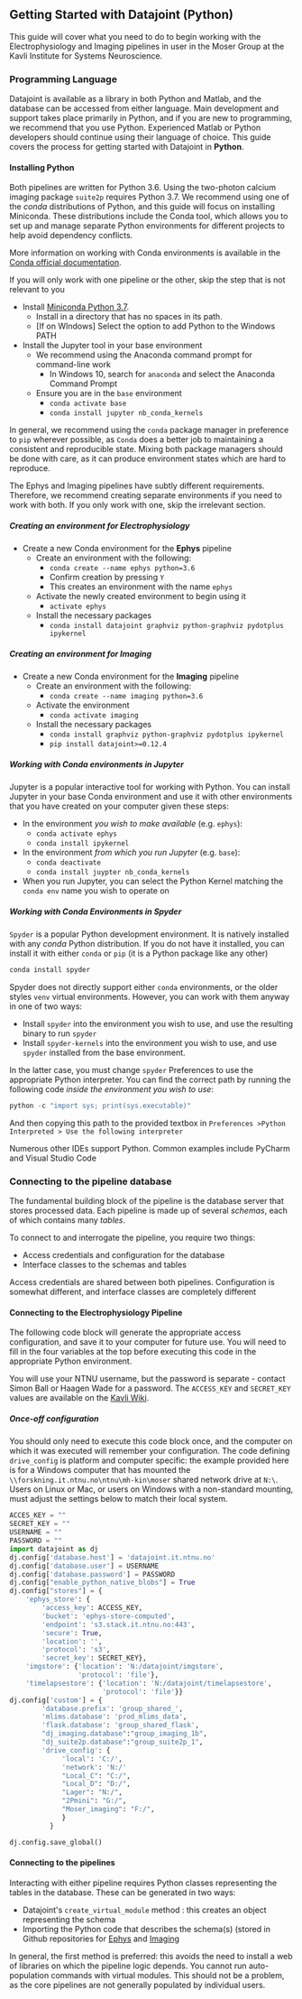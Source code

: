 ## Getting Started with Datajoint (Python)

This guide will cover what you need to do to begin working with the Electrophysiology and Imaging pipelines in user in the Moser Group at the Kavli Institute for Systems Neuroscience. 

### Programming Language

Datajoint is available as a library in both Python and Matlab, and the database can be accessed from either language. Main development and support takes place primarily in Python, and if you are new to programming, we recommend that you use Python. Experienced Matlab or Python developers should continue using their language of choice. This guide covers the process for getting started with Datajoint in **Python**.

#### Installing Python

Both pipelines are written for Python 3.6. Using the two-photon calcium imaging package `suite2p` requires Python 3.7. We recommend using one of the *conda* distributions of Python, and this guide will focus on installing Miniconda. These distributions include the Conda tool, which allows you to set up and manage separate Python environments for different projects to help avoid dependency conflicts. 

More information on working with Conda environments is available in the [Conda official documentation](https://docs.conda.io/projects/conda/en/latest/user-guide/tasks/manage-environments.html).

If you will only work with one pipeline or the other, skip the step that is not relevant to you

* Install [Miniconda Python 3.7](https://docs.conda.io/en/latest/miniconda.html).
  * Install in a directory that has no spaces in its path. 
  * [If on WIndows] Select the option to add Python to the Windows PATH
* Install the Jupyter tool in your base environment
  * We recommend using the Anaconda command prompt for command-line work
    * In Windows 10, search for `anaconda` and select the Anaconda Command Prompt
  * Ensure you are in the `base` environment
    * `conda activate base`
    * `conda install jupyter nb_conda_kernels` 

In general, we recommend using the `conda` package manager in preference to `pip` wherever possible, as `Conda` does a better job to maintaining a consistent and reproducible state. Mixing both package managers should be done with care, as it can produce environment states which are hard to reproduce.

The Ephys and Imaging pipelines have subtly different requirements. Therefore, we recommend creating separate environments if you need to work with both. If you only work with one, skip the irrelevant section. 

##### Creating an environment for Electrophysiology

* Create a new Conda environment for the **Ephys** pipeline
  * Create an environment with the following:
    * `conda create --name ephys python=3.6`
    * Confirm creation by pressing `Y`
    * This creates an environment with the name `ephys` 
  * Activate the newly created environment to begin using it
    * `activate ephys`
  * Install the necessary packages
    * `conda install datajoint graphviz python-graphviz pydotplus ipykernel`

##### Creating an environment for Imaging 

* Create a new Conda environment for the **Imaging** pipeline
  * Create an environment with the following:
    * `conda create --name imaging python=3.6`
  * Activate the environment
    * `conda activate imaging`
  * Install the necessary packages
    * `conda install graphviz python-graphviz pydotplus ipykernel`
    * `pip install datajoint>=0.12.4`

##### Working with Conda environments in Jupyter

Jupyter is a popular interactive tool for working with Python. You can install Jupyter in your base Conda environment and use it with other environments that you have created on your computer given these steps:

* In the environment _you wish to make available_ (e.g. `ephys`):
  * `conda activate ephys`
  * `conda install ipykernel`
* In the environment *from which you run Jupyter* (e.g. `base`):
  * `conda deactivate`
  * `conda install juypter nb_conda_kernels`
* When you run Jupyter, you can select the Python Kernel matching the `conda env` name you wish to operate on

##### Working with Conda Environments in Spyder

`Spyder` is a popular Python development environment. It is natively installed with any *conda* Python distribution. If you do not have it installed, you can install it with either `conda` or `pip` (it is a Python package like any other)

```python
conda install spyder
```



Spyder does not directly support either `conda` environments, or the older styles `venv` virtual environments. However, you can work with them anyway in one of two ways:

* Install `spyder` into the environment you wish to use, and use the resulting binary to run `spyder`
* Install `spyder-kernels` into the environment you wish to use, and use `spyder` installed from the base environment.

In the latter case, you must change `spyder` Preferences to use the appropriate Python interpreter. You can find the correct path by running the following code _inside the environment you wish to use_:

```python
python -c "import sys; print(sys.executable)"
```

And then copying this path to the provided textbox in `Preferences >Python Interpreted > Use the following interpreter`

Numerous other IDEs support Python. Common examples include PyCharm and Visual Studio Code


### Connecting to the pipeline database

The fundamental building block of the pipeline is the database server that stores processed data. Each pipeline is made up of several _schemas_, each of which contains many _tables_. 

To connect to and interrogate the pipeline, you require two things:

* Access credentials and configuration for the database
* Interface classes to the schemas and tables

Access credentials are shared between both pipelines. Configuration is somewhat different, and interface classes are completely different 

#### Connecting to the Electrophysiology Pipeline

The following code block will generate the appropriate access configuration, and save it to your computer for future use. You will need to fill in the four variables at the top before executing this code in the appropriate Python environment.

You will use your NTNU username, but the password is separate - contact Simon Ball or Haagen Wade for a password. The `ACCESS_KEY` and `SECRET_KEY` values are available on the [Kavli Wiki](https://www.ntnu.no/wiki/display/kavli/DataJoint%3A+Electrophysiology+Pipeline).

##### Once-off configuration

You should only need to execute this code block once, and the computer on which it was executed will remember your configuration. The code defining `drive_config` is platform and computer specific: the example provided here is for a Windows computer that has mounted the `\\forskning.it.ntnu.no\ntnu\mh-kin\moser` shared network drive at `N:\`. Users on Linux or Mac, or users on Windows with a non-standard mounting, must adjust the settings below to match their local system. 

```python
ACCES_KEY = ""
SECRET_KEY = ""
USERNAME = ""
PASSWORD = ""
import datajoint as dj
dj.config['database.host'] = 'datajoint.it.ntnu.no'
dj.config['database.user'] = USERNAME
dj.config['database.password'] = PASSWORD
dj.config["enable_python_native_blobs"] = True
dj.config["stores"] = {
    'ephys_store': {   
        'access_key': ACCESS_KEY,
        'bucket': 'ephys-store-computed',
        'endpoint': 's3.stack.it.ntnu.no:443',
        'secure': True,
        'location': '',
        'protocol': 's3',
        'secret_key': SECRET_KEY},
    'imgstore': {'location': 'N:/datajoint/imgstore',
                 'protocol': 'file'},
    'timelapsestore': {'location': 'N:/datajoint/timelapsestore',
                       'protocol': 'file'}}
dj.config['custom'] = {
		'database.prefix': 'group_shared_',
		'mlims.database': 'prod_mlims_data',
        'flask.database': 'group_shared_flask',
        "dj_imaging.database":"group_imaging_1b",
        "dj_suite2p.database":"group_suite2p_1",
        'drive_config': {
             'local': 'C:/',
             'network': 'N:/'
             "Local_C": "C:/",
             "Local_D": "D:/",
             "Lager": "N:/",
             "2Pmini": "G:/",
             "Moser_imaging": "F:/",
             }
          }

dj.config.save_global()
```





#### Connecting to the pipelines

Interacting with either pipeline requires Python classes representing the tables in the database. These can be generated in two ways:
* Datajoint's `create_virtual_module` method : this creates an object representing the schema
* Importing the Python code that describes the schema(s) (stored in Github repositories for [Ephys](https://github.com/kavli-ntnu/dj-elphys) and [Imaging](https://github.com/kavli-ntnu/dj-moser-imaging)

In general, the first method is preferred: this avoids the need to install a web of libraries on which the pipeline logic depends. You cannot run auto-population commands with virtual modules. This should not be a problem, as the core pipelines are not generally populated by individual users. 



